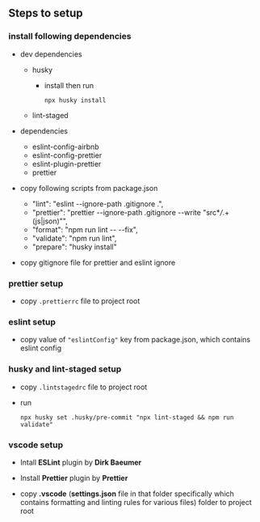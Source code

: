 ## Steps to setup

### install following dependencies

- dev dependencies

  - husky

    - install then run

          npx husky install

  - lint-staged

- dependencies
  - eslint-config-airbnb
  - eslint-config-prettier
  - eslint-plugin-prettier
  - prettier
- copy following scripts from package.json

  - "lint": "eslint --ignore-path .gitignore .",
  - "prettier": "prettier --ignore-path .gitignore --write \"src\*_/_.+(js|json)\"",
  - "format": "npm run lint -- --fix",
  - "validate": "npm run lint",
  - "prepare": "husky install"

- copy gitignore file for prettier and eslint ignore

### prettier setup

- copy `.prettierrc` file to project root

### eslint setup

- copy value of `"eslintConfig"` key from package.json, which contains eslint config

### husky and lint-staged setup

- copy `.lintstagedrc` file to project root

- run

      npx husky set .husky/pre-commit "npx lint-staged && npm run validate"

### vscode setup

- Intall **ESLint** plugin by **Dirk Baeumer**

- Install **Prettier** plugin by **Prettier**

- copy **.vscode** (**settings.json** file in that folder specifically which contains formatting and linting rules for various files) folder to project root
